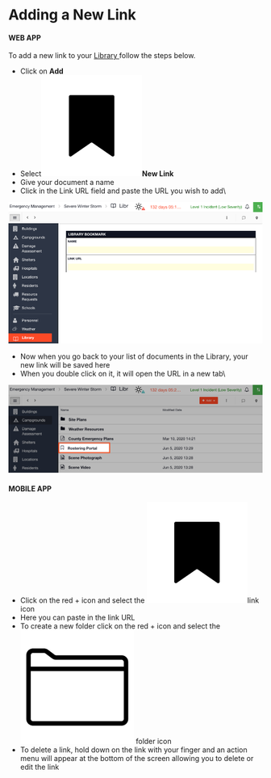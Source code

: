 # Adding a New Link

#### WEB APP

To add a new link to your [Library ](./)follow the steps below.

* Click on **Add**
* Select<img src="../../.gitbook/assets/bookmark icon.png" alt="" data-size="line">**New Link**
* Give your document a name
* Click in the Link URL field and paste the URL you wish to add\


![](<../../.gitbook/assets/adding a new link.png>)

* Now when you go back to your list of documents in the Library, your new link will be saved here
* When you double click on it, it will open the URL in a new tab\


![](<../../.gitbook/assets/adding a new link 2.png>)

#### MOBILE APP

* Click on the red + icon and select the <img src="../../.gitbook/assets/bookmark icon.png" alt="" data-size="line">link icon
* Here you can paste in the link URL
* To create a new folder click on the red + icon and select the <img src="../../.gitbook/assets/folder icon.png" alt="" data-size="line"> folder icon
* To delete a link, hold down on the link with your finger and an action menu will appear at the bottom of the screen allowing you to delete or edit the link
